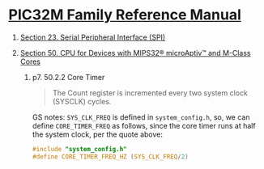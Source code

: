 

# [PIC32M Family Reference Manual](https://microchipdeveloper.com/xwiki/bin/view/products/mcu-mpu/32bit-mcu/PIC32/family-reference-pages/manual/)

1. [Section 23. Serial Peripheral Interface (SPI)](https://ww1.microchip.com/downloads/en/DeviceDoc/61106G.pdf)

1. [Section 50. CPU for Devices with MIPS32® microAptiv™ and M-Class Cores](https://ww1.microchip.com/downloads/en/DeviceDoc/60001192B.pdf)

    1. p7. 50.2.2 Core Timer

        > The Count register is incremented every two system clock (SYSCLK) cycles.
    
        GS notes: `SYS_CLK_FREQ` is defined in `system_config.h`, so, we can define `CORE_TIMER_FREQ` as follows, since the core timer runs at half the system clock, per the quote above:

        ```c
        #include "system_config.h"
        #define CORE_TIMER_FREQ_HZ (SYS_CLK_FREQ/2)
        ```
